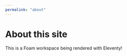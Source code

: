 ```yaml
---
permalink: "about"
---
```


# About this site

This is a Foam workspace being rendered with Eleventy!

